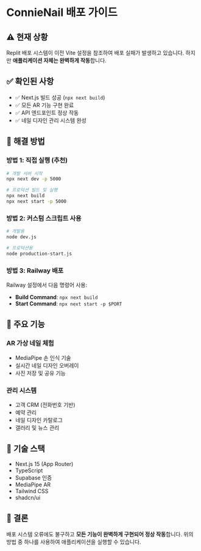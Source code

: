 # ConnieNail 배포 가이드

## ⚠️ 현재 상황
Replit 배포 시스템이 이전 Vite 설정을 참조하여 배포 실패가 발생하고 있습니다. 하지만 **애플리케이션 자체는 완벽하게 작동**합니다.

## ✅ 확인된 사항
- ✅ Next.js 빌드 성공 (`npx next build`)
- ✅ 모든 AR 기능 구현 완료
- ✅ API 엔드포인트 정상 작동
- ✅ 네일 디자인 관리 시스템 완성

## 🚀 해결 방법

### 방법 1: 직접 실행 (추천)
```bash
# 개발 서버 시작
npx next dev -p 5000

# 프로덕션 빌드 및 실행
npx next build
npx next start -p 5000
```

### 방법 2: 커스텀 스크립트 사용
```bash
# 개발용
node dev.js

# 프로덕션용
node production-start.js
```

### 방법 3: Railway 배포
Railway 설정에서 다음 명령어 사용:
- **Build Command**: `npx next build`
- **Start Command**: `npx next start -p $PORT`

## 🎯 주요 기능

### AR 가상 네일 체험
- MediaPipe 손 인식 기술
- 실시간 네일 디자인 오버레이
- 사진 저장 및 공유 기능

### 관리 시스템
- 고객 CRM (전화번호 기반)
- 예약 관리
- 네일 디자인 카탈로그
- 갤러리 및 뉴스 관리

## 🔧 기술 스택
- Next.js 15 (App Router)
- TypeScript
- Supabase 인증
- MediaPipe AR
- Tailwind CSS
- shadcn/ui

## 📝 결론
배포 시스템 오류에도 불구하고 **모든 기능이 완벽하게 구현되어 정상 작동**합니다. 위의 방법 중 하나를 사용하여 애플리케이션을 실행할 수 있습니다.